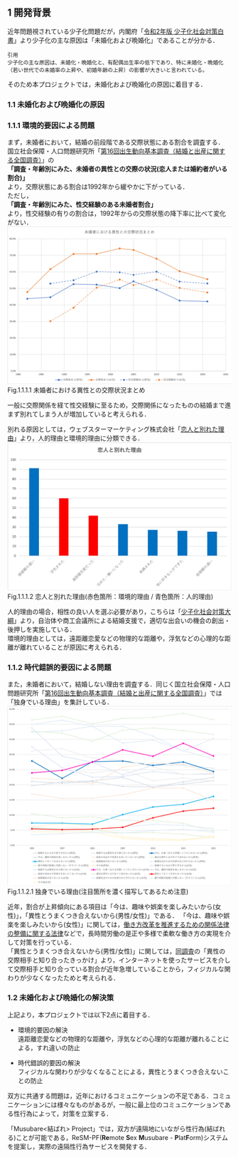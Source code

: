 ## 1 開発背景  

近年問題視されている少子化問題だが，内閣府「[令和2年版 少子化社会対策白書](https://www8.cao.go.jp/shoushi/shoushika/whitepaper/measures/w-2020/r02webhonpen/html/b1_s2-2-3.html)」より少子化の主な原因は「未婚化および晩婚化」であることが分かる． 

```
引用
少子化の主な原因は、未婚化・晩婚化と、有配偶出生率の低下であり、特に未婚化・晩婚化（若い世代での未婚率の上昇や、初婚年齢の上昇）の影響が大きいと言われている。
```  

そのため本プロジェクトでは，未婚化および晩婚化の原因に着目する．   


### 1.1 未婚化および晩婚化の原因
### 1.1.1 環境的要因による問題  

まず，未婚者において，結婚の前段階である交際状態にある割合を調査する．  
国立社会保障・人口問題研究所「[第16回出生動向基本調査（結婚と出産に関する全国調査）](https://www.ipss.go.jp/ps-doukou/j/doukou16/doukou16_gaiyo.asp)」の  
**「調査・年齢別にみた、未婚者の異性との交際の状況(恋人または婚約者がいる割合)」**  
より，交際状態にある割合は1992年から緩やかに下がっている．  
ただし，  
**「調査・年齢別にみた、性交経験のある未婚者割合」**  
より，性交経験の有りの割合は，1992年からの交際状態の降下率に比べて変化がない．  
![未婚者における異性との交際状況まとめ](./img/未婚者における異性との交際状況まとめ.png)  
Fig.1.1.1.1 未婚者における異性との交際状況まとめ  

一般に交際関係を経て性交経験に至るため，交際関係になったものの結婚まで進まず別れてしまう人が増加していると考えられる．  

別れる原因としては，ウェブスターマーケティング株式会社「[恋人と別れた理由](https://lovema.jp/koikatsu/couple-hakyoku-ranking)」より，人的理由と環境的理由に分類できる．  
![恋人と別れた理由](./img/恋人と別れた理由.png)  
Fig.1.1.1.2 恋人と別れた理由(赤色箇所：環境的理由 / 青色箇所：人的理由)  

人的理由の場合，相性の良い人を選ぶ必要があり，こちらは「[少子化社会対策大綱](https://www8.cao.go.jp/shoushi/shoushika/law/taikou_r02.html)」より，自治体や商工会議所による結婚支援で，適切な出会いの機会の創出・後押しを実施している．  
環境的理由としては，遠距離恋愛などの物理的な距離や，浮気などの心理的な距離が離れていることが原因に考えられる．  

### 1.1.2 時代錯誤的要因による問題

また，未婚者において，結婚しない理由を調査する．同じく国立社会保障・人口問題研究所「[第16回出生動向基本調査（結婚と出産に関する全国調査）](https://www.ipss.go.jp/ps-doukou/j/doukou16/doukou16_gaiyo.asp)」では「独身でいる理由」を集計している．
![独身でいる理由](./img/独身でいる理由.png)  
Fig.1.1.2.1 独身でいる理由(注目箇所を濃く描写してあるため注意)

近年，割合が上昇傾向にある項目は「今は、趣味や娯楽を楽しみたいから(女性)」，「異性とうまくつき合えないから(男性/女性)」である．
「今は、趣味や娯楽を楽しみたいから(女性)」に関しては，[働き方改革を推進するための関係法律の整備に関する法律](https://www.mhlw.go.jp/stf/seisakunitsuite/bunya/0000148322_00001.html)などで，長時間労働の是正や多様で柔軟な働き方の実現を介して対策を行っている．  
「異性とうまくつき合えないから(男性/女性)」に関しては，[同調査]((https://www.ipss.go.jp/ps-doukou/j/doukou16/doukou16_gaiyo.asp))の「異性の交際相手と知り合ったきっかけ」より，インターネットを使ったサービスを介して交際相手と知り合っている割合が近年急増していることから，フィジカルな関わりが少なくなったためと考えられる．  


### 1.2 未婚化および晩婚化の解決策  
上記より，本プロジェクトでは以下2点に着目する．  

* 環境的要因の解決  
  遠距離恋愛などの物理的な距離や，浮気などの心理的な距離が離れることによる，すれ違いの防止  

* 時代錯誤的要因の解決  
  フィジカルな関わりが少なくなることによる，異性とうまくつき合えないことの防止  

双方に共通する問題は，近年におけるコミュニケーションの不足である．コミュニケーションには様々なものがあるが，一般に最上位のコミュニケーションである性行為によって，対策を立案する．  

「Musubare<結ばれ> Project」では，双方が遠隔地にいながら性行為(結ばれる)ことが可能である，ReSM-PF(**Re**mote **S**ex **M**usubare - **P**lat**F**orm)システムを提案し，実際の遠隔性行為サービスを開発する．  